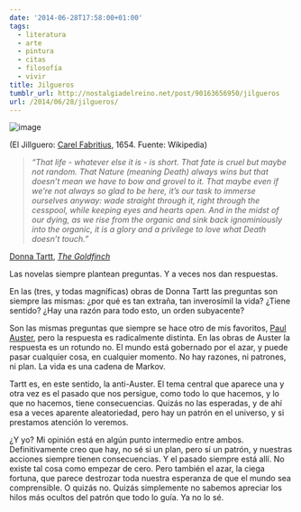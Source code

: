 ```yaml
---
date: '2014-06-28T17:58:00+01:00'
tags:
  - literatura
  - arte
  - pintura
  - citas
  - filosofía
  - vivir
title: Jilgueros
tumblr_url: http://nostalgiadelreino.net/post/90163656950/jilgueros
url: /2014/06/28/jilgueros/
---
```


<p><img alt="image" src="http://65.media.tumblr.com/a9b717dcf94a0a64ae36d2ce4f88bad7/tumblr_inline_n7vyvvaDLh1r8a7sj.jpg"/></p>

<p>(El Jillguero: <a href="http://en.wikipedia.org/wiki/Carel_Fabritius">Carel Fabritius</a>, 1654. Fuente: Wikipedia)</p>

<blockquote>
<p><em>“That life - whatever else it is - is short. That fate is cruel but maybe not random. That Nature (meaning Death) always wins but that doesn’t mean we have to bow and grovel to it. That maybe even if we’re not always so glad to be here, it’s our task to immerse ourselves anyway: wade straight through it, right through the cesspool, while keeping eyes and hearts open. And in the midst of our dying, as we rise from the organic and sink back ignominiously into the organic, it is a glory and a privilege to love what Death doesn’t touch.” </em></p>
</blockquote>
<p><a href="http://en.wikipedia.org/wiki/Donna_Tartt">Donna Tartt</a>, <a href="http://en.wikipedia.org/wiki/The_Goldfinch"><em>The Goldfinch</em></a></p>

<p></p>
<p>Las novelas siempre plantean preguntas. Y a veces nos dan respuestas.</p>

<p>En las (tres, y todas magníficas) obras de Donna Tartt las preguntas son siempre las mismas: ¿por qué es tan extraña, tan inverosímil la vida? ¿Tiene sentido? ¿Hay una razón para todo esto, un orden subyacente?</p>
<p>Son las mismas preguntas que siempre se hace otro de mis favoritos, <a href="http://en.wikipedia.org/wiki/Paul_Auster">Paul Auster</a>, pero la respuesta es radicalmente distinta. En las obras de Auster la respuesta es un rotundo no. El mundo está gobernado por el azar, y puede pasar cualquier cosa, en cualquier momento. No hay razones, ni patrones, ni plan. La vida es una cadena de Markov.</p>

<p>Tartt es, en este sentido, la anti-Auster. El tema central que aparece una y otra vez es el pasado que nos persigue, como todo lo que hacemos, y lo que no hacemos, tiene consecuencias. Quizás no las esperadas, y de ahí esa a veces aparente aleatoriedad, pero hay un patrón en el universo, y si prestamos atención lo veremos.</p>

<p>¿Y yo? Mi opinión está en algún punto intermedio entre ambos. Definitivamente creo que hay, no sé si un plan, pero sí un patrón, y nuestras acciones siempre tienen consecuencias. Y el pasado siempre está allí. No existe tal cosa como empezar de cero. Pero también el azar, la ciega fortuna, que parece destrozar toda nuestra esperanza de que el mundo sea comprensible. O quizás no. Quizás simplemente no sabemos apreciar los hilos más ocultos del patrón que todo lo guía. Ya no lo sé.</p>